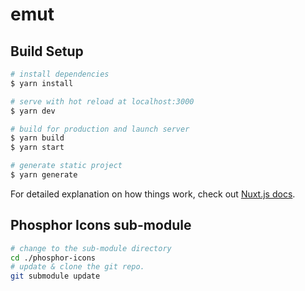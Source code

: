 # emut

## Build Setup

```bash
# install dependencies
$ yarn install

# serve with hot reload at localhost:3000
$ yarn dev

# build for production and launch server
$ yarn build
$ yarn start

# generate static project
$ yarn generate
```

For detailed explanation on how things work, check out [Nuxt.js docs](https://nuxtjs.org).

## Phosphor Icons sub-module
```bash
# change to the sub-module directory
cd ./phosphor-icons
# update & clone the git repo.
git submodule update
```
